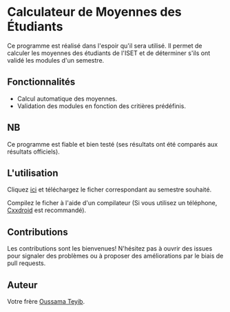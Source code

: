 # Calculateur de Moyennes des Étudiants

Ce programme est réalisé dans l'espoir qu'il sera utilisé.
Il permet de calculer les moyennes des étudiants de l'ISET et de déterminer s'ils ont validé les modules d'un semestre.

## Fonctionnalités
- Calcul automatique des moyennes.
- Validation des modules en fonction des critières prédéfinis.

## NB
Ce programme est fiable et bien testé (ses résultats ont été comparés aux résultats officiels).

## L'utilisation
Cliquez [ici](https://github.com/OussamaTeyib/ISET/tree/main/src/Departements) et téléchargez le ficher correspondant au semestre souhaité.

Compilez le ficher à l'aide d'un compilateur (Si vous utilisez un téléphone, [Cxxdroid](https://play.google.com/store/apps/details?id=ru.iiec.cxxdroid) est recommandé).

## Contributions
Les contributions sont les bienvenues! N'hésitez pas à ouvrir des issues pour signaler des problèmes ou à proposer des améliorations par le biais de pull requests.

## Auteur
Votre frère [Oussama Teyib](https://facebook.com/OussamaTeyib).